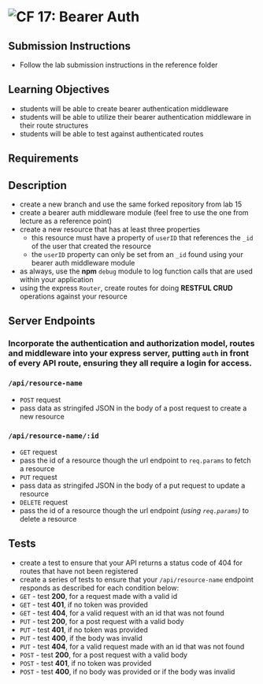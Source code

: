 ![CF](http://i.imgur.com/7v5ASc8.png) 17: Bearer Auth
===

## Submission Instructions
  * Follow the lab submission instructions in the reference folder 

## Learning Objectives  
* students will be able to create bearer authentication middleware
* students will be able to utilize their bearer authentication middleware in their route structures
* students will be able to test against authenticated routes

## Requirements

## Description
* create a new branch and use the same forked repository from lab 15
* create a bearer auth middleware module (feel free to use the one from lecture as a reference point)
* create a new resource that has at least three properties
  * this resource must have a property of `userID` that references the `_id` of the user that created the resource
  * the `userID` property can only be set from an `_id` found using your bearer auth middleware module
* as always, use the **npm** `debug` module to log function calls that are used within your application
* using the express `Router`, create routes for doing **RESTFUL CRUD** operations against your resource

## Server Endpoints
### Incorporate the authentication and authorization model, routes and middleware into your express server, putting `auth` in front of every API route, ensuring they all require a login for access.

### `/api/resource-name`
* `POST` request
* pass data as stringifed JSON in the body of a post request to create a new resource

### `/api/resource-name/:id`
* `GET` request
* pass the id of a resource though the url endpoint to `req.params` to fetch a resource   
* `PUT` request
* pass data as stringifed JSON in the body of a put request to update a resource
* `DELETE` request
* pass the id of a resource though the url endpoint *(using `req.params`)* to delete a resource   

## Tests
* create a test to ensure that your API returns a status code of 404 for routes that have not been registered
* create a series of tests to ensure that your `/api/resource-name` endpoint responds as described for each condition below:
* `GET` - test **200**, for a request made with a valid id
* `GET` - test **401**, if no token was provided
* `GET` - test **404**, for a valid request with an id that was not found
* `PUT` - test **200**, for a post request with a valid body
* `PUT` - test **401**, if no token was provided
* `PUT` - test **400**, if the body was invalid
* `PUT` - test **404**, for a valid request made with an id that was not found
* `POST` - test **200**, for a post request with a valid body
* `POST` - test **401**, if no token was provided
* `POST` - test **400**, if no body was provided or if the body was invalid

